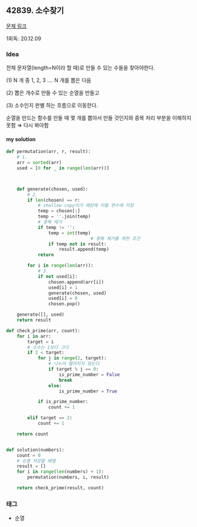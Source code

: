 ## 42839. 소수찾기

[문제 링크](https://programmers.co.kr/learn/courses/30/lessons/42839)

1회독: 20.12.09



### Idea

전체 문자열(length=N이라 할 때)로 만들 수 있는 수들을 찾아야한다. 

(1) N 개 중 1, 2, 3 .... N 개를 뽑은 다음 

(2) 뽑은 개수로 만들 수 있는 순열을 만들고 

(3) 소수인지 판별 하는 흐름으로 이동한다. 

순열을 만드는 함수를 만들 때 몇 개를 뽑아서 만들 것인지와 중복 처리 부분을 이해하지 못함 ⇒ 다시 봐야함



#### my solution

```python
def permutation(arr, r, result):
    # 1.
    arr = sorted(arr)
    used = [0 for _ in range(len(arr))]



    def generate(chosen, used):
        # 2.
        if len(chosen) == r:
            # shallow copy이기 때문에 이를 변수에 저장
            temp = chosen[:]
            temp = ''.join(temp)
            # 중복 제거
            if temp != '':
                temp = int(temp)
								# 중복 제거를 위한 조건
                if temp not in result:
                    result.append(temp)
            return

        for i in range(len(arr)):
            # 3.
            if not used[i]:
                chosen.append(arr[i])
                used[i] = 1
                generate(chosen, used)
                used[i] = 0
                chosen.pop()

    generate([], used)
    return result

def check_prime(arr, count):
    for i in arr:
        target = i
        # 소수는 1보다 크다
        if 2 < target:
            for j in range(2, target):
                # 나누어 떨어지지 않는다
                if target % j == 0:
                    is_prime_number = False
                    break
                else:
                    is_prime_number = True

            if is_prime_number:
                count += 1

        elif target == 2:
            count += 1

    return count


def solution(numbers):
    count = 0
    # 순열 저장할 배열
    result = []
    for i in range(len(numbers) + 1):
        permutation(numbers, i, result)

    return check_prime(result, count)
```



### 태그

- 순열